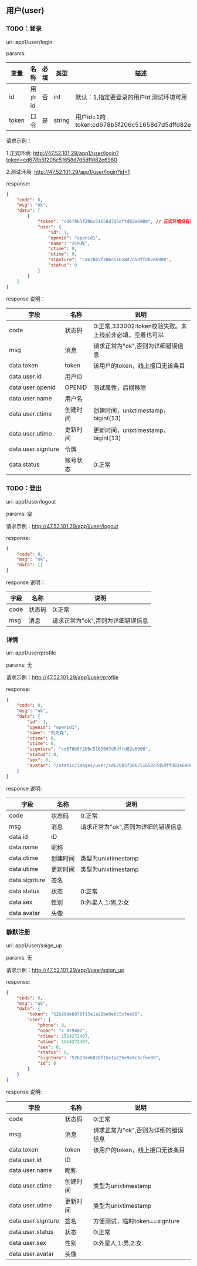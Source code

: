 ## 用户(user)

### TODO：登录

uri: app1/user/login

params:

|  变量 |  名称  | 必填 |  类型  |                       描述                       |
|-------|--------|------|--------|--------------------------------------------------|
| id    | 用户id | 否   | int    | 默认：1,指定要登录的用户id,测试环境可用          |
| token | 口令   | 是   | string | 用户id=1的token:cd678b5f206c51658d7d5dffd82e6980 |

请求示例：

1.正式环境:
http://47.52.101.29/app1/user/login?token=cd678b5f206c51658d7d5dffd82e6980

2.测试环境:
http://47.52.101.29/app1/user/login?id=1

response:

```json
{
    "code": 0,
    "msg": "ok",
    "data": [
        {
        	"token": "cd678b5f206c51658d7d5dffd82e6980", // 正式环境没有这个属性
            "user": {
                "id": 1,
                "openid": "openid1",
                "name": "刘先森",
                "ctime": 0,
                "utime": 0,
                "signture": "cd678b5f206c51658d7d5dffd82e6980",
                "status": 0
            }
        }
    ]
}
```

response 说明：

|        字段        |   名称   |                           说明                          |
|--------------------|----------|---------------------------------------------------------|
| code               | 状态码   | 0:正常,333002:token校验失败。未上线前非必填，空着也可以 |
| msg                | 消息     | 请求正常为"ok",否则为详细错误信息                       |
| data.token         | token    | 该用户的token，线上接口无该条目                         |
| data.user.id       | 用户ID   |                                                         |
| data.user.openid   | OPENID   | 测试属性，后期移除                                      |
| data.user.name     | 用户名   |                                                         |
| data.user.ctime    | 创建时间 | 创建时间，unixtimestamp，bigint(13)                     |
| data.user.utime    | 更新时间 | 更新时间，unixtimestamp，bigint(13)                     |
| data.user.signture | 令牌     |                                                         |
| data.status        | 账号状态 | 0:正常                                                  |



### TODO：登出

uri: app1/user/logout

params: 空

请求示例：http://47.52.101.29/app1/user/logout

response:

```json
{
    "code": 0,
    "msg": "ok",
    "data": []
}
```

response 说明：

| 字段 |  名称  |                说明               |
|------|--------|-----------------------------------|
| code | 状态码 | 0:正常                            |
| msg  | 消息   | 请求正常为"ok",否则为详细错误信息 |

### 详情

uri: app1/user/profile

params: 无


请求示例：http://47.52.101.29/app1/user/profile

response:

```json
{
    "code": 0,
    "msg": "ok",
    "data": {
        "id": 1,
        "openid": "openid1",
        "name": "刘先森",
        "ctime": 0,
        "utime": 0,
        "signture": "cd678b5f206c51658d7d5dffd82e6980",
        "status": 0,
        "sex": 0,
        "avatar": "/static/images/user/cd678b5f206c51658d7d5dffd82e6980.png"
    }
}
```

response 说明:

|      字段     |   名称   |                 说明                |
|---------------|----------|-------------------------------------|
| code          | 状态码   | 0:正常                              |
| msg           | 消息     | 请求正常为"ok",否则为详细的错误信息 |
| data.id       | ID       |                                     |
| data.name     | 昵称     |                                     |
| data.ctime    | 创建时间 | 类型为unixtimestamp                 |
| data.utime    | 更新时间 | 类型为unixtimestamp                 |
| data.signture | 签名     |                                     |
| data.status   | 状态     | 0:正常                              |
| data.sex      | 性别     | 0:外星人,1:男,2:女                  |
| data.avatar   | 头像     |                                     |


### 静默注册

uri: app1/user/ssign_up

params: 无


请求示例：http://47.52.101.29/app1/user/ssign_up

response:

```json
{
    "code": 0,
    "msg": "ok",
    "data": {
        "token": "52b29deb878f15e1a22be9e0c5cfee80",
        "user": {
            "phone": 0,
            "name": "x_079407",
            "ctime": 1514272407,
            "utime": 1514272407,
            "sex": 0,
            "status": 0,
            "signture": "52b29deb878f15e1a22be9e0c5cfee80",
            "id": 8
        }
    }
}
```

response 说明:

|        字段        |   名称   |                 说明                |
|--------------------|----------|-------------------------------------|
| code               | 状态码   | 0:正常                              |
| msg                | 消息     | 请求正常为"ok",否则为详细的错误信息 |
| data.token         | token    | 该用户的token，线上接口无该条目     |
| data.user.id       | ID       |                                     |
| data.user.name     | 昵称     |                                     |
| data.user.ctime    | 创建时间 | 类型为unixtimestamp                 |
| data.user.utime    | 更新时间 | 类型为unixtimestamp                 |
| data.user.signture | 签名     | 方便测试，临时token==signture       |
| data.user.status   | 状态     | 0:正常                              |
| data.user.sex      | 性别     | 0:外星人,1:男,2:女                  |
| data.user.avatar   | 头像     |                                     |
